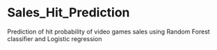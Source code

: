 # Sales_Hit_Prediction
Prediction of hit probability of video games sales using Random Forest classifier and Logistic regression
